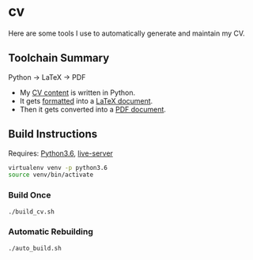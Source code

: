 # cv

Here are some tools I use to automatically generate and maintain my CV.

## Toolchain Summary

Python -> LaTeX -> PDF

* My [CV content](https://github.com/byxor/cv/blob/master/cv/content.py) is written in Python.
* It gets [formatted](https://github.com/byxor/cv/blob/master/cv/formatting.py) into a [LaTeX document](https://github.com/byxor/cv/blob/master/cv.tex).
* Then it gets converted into a [PDF document](https://github.com/byxor/cv/blob/master/cv.pdf).

## Build Instructions

Requires: [Python3.6](https://www.python.org/downloads/release/python-360/), [live-server](https://github.com/tapio/live-server)

```bash
virtualenv venv -p python3.6
source venv/bin/activate
```

### Build Once

```bash
./build_cv.sh
```

### Automatic Rebuilding

```bash
./auto_build.sh
```
